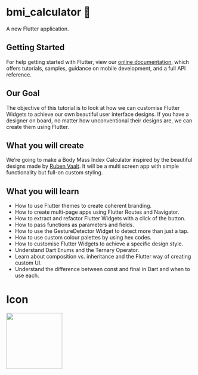 # bmi_calculator 💪

A new Flutter application.

## Getting Started

For help getting started with Flutter, view our
[online documentation](https://flutter.dev/docs), which offers tutorials,
samples, guidance on mobile development, and a full API reference.

## Our Goal

The objective of this tutorial is to look at how we can customise Flutter Widgets
to achieve our own beautiful user interface designs. If you have a designer on board,
no matter how unconventional their designs are, we can create them using Flutter.

## What you will create

We’re going to make a Body Mass Index Calculator inspired by the beautiful designs
made by [Ruben Vaalt](https://dribbble.com/shots/4585382-Simple-BMI-Calculator).
It will be a multi screen app with simple functionality but full-on custom styling.

## What you will learn

- How to use Flutter themes to create coherent branding.
- How to create multi-page apps using Flutter Routes and Navigator.
- How to extract and refactor Flutter Widgets with a click of the button.
- How to pass functions as parameters and fields.
- How to use the GestureDetector Widget to detect more than just a tap.
- How to use custom colour palettes by using hex codes.
- How to customise Flutter Widgets to achieve a specific design style.
- Understand Dart Enums and the Ternary Operator.
- Learn about composition vs. inheritance and the Flutter way of creating custom UI.
- Understand the difference between const and final in Dart and when to use each.

# Icon

<img src="https://user-images.githubusercontent.com/73339220/100412458-9819fe00-3096-11eb-8a95-cc03bcef13d7.png" width=150 />